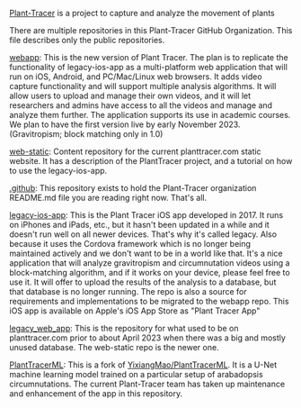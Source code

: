 <!--

**Here are some ideas to get you started:**

🙋‍♀️ A short introduction - what is your organization all about?
🌈 Contribution guidelines - how can the community get involved?
👩‍💻 Useful resources - where can the community find your docs? Is there anything else the community should know?
🍿 Fun facts - what does your team eat for breakfast?
🧙 Remember, you can do mighty things with the power of [Markdown](https://docs.github.com/github/writing-on-github/getting-started-with-writing-and-formatting-on-github/basic-writing-and-formatting-syntax)
-->

[Plant-Tracer](https://github.com/Plant-Tracer/) is a project to capture and analyze the movement of plants

There are multiple repositories in this Plant-Tracer GitHub Organization. This file describes only the public repositories.

[webapp](https://github.com/Plant-Tracer/webapp): This is the new version of Plant Tracer. The plan is to replicate the functionality of legacy-ios-app as a multi-platform web application that will run on iOS, Android, and PC/Mac/Linux web browsers. It adds video capture functionality and will support multiple analysis algorithms. It will allow users to upload and manage their own videos, and it will let researchers and admins have access to all the videos and manage and analyze them further. The application supports its use in academic courses. We plan to have the first version live by early November 2023. (Gravitropism; block matching only in 1.0)

[web-static](https://github.com/Plant-Tracer/web-static): Content repository for the current planttracer.com static website. It has a description of the PlantTracer project, and a tutorial on how to use the legacy-ios-app.

[.github](https://github.com/Plant-Tracer/.github): This repository exists to hold the Plant-Tracer organization README.md file you are reading right now. That's all.

[legacy-ios-app](https://github.com/Plant-Tracer/legacy_ios_app): This is the Plant Tracer iOS app developed in 2017. It runs on iPhones and iPads, etc., but it hasn't been updated in a while and it doesn't run well on all newer devices. That's why it's called legacy. Also because it uses the Cordova framework which is no longer being maintained actively and we don't want to be in a world like that. It's a nice application that will analyze gravitropism and circumnutation videos using a block-matching algorithm, and if it works on your device, please feel free to use it. It will offer to upload the results of the analysis to a database, but that database is no longer running. The repo is also a source for requirements and implementations to be migrated to the webapp repo. This iOS app is available on Apple's iOS App Store as "Plant Tracer App"

[legacy_web_app](https://github.com/Plant-Tracer/legacy_web_app): This is the repository for what used to be on planttracer.com prior to about April 2023 when there was a big and mostly unused database. The web-static repo is the newer one.

[PlantTracerML](https://github.com/Plant-Tracer/PlantTracerML): This is a fork of [YixiangMao/PlantTracerML](https://github.com/YixiangMao/PlantTracerML). It is a U-Net machine learning model trained on a particular setup of arabadopsis circumnutations. The current Plant-Tracer team has taken up maintenance and enhancement of the app in this repository.
